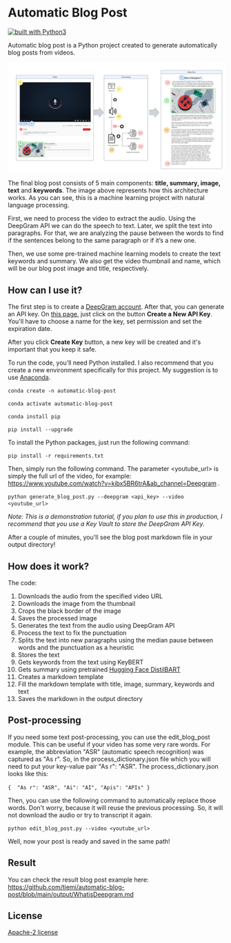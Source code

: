 # Automatic Blog Post
<a href="https://www.python.org/"><img src="https://img.shields.io/badge/built%20with-Python3-green.svg" alt="built with Python3" /></a>

Automatic blog post is a Python project created to generate automatically blog posts from videos.

<img src="images/architecture.png" alt="drawing" width="700"/>

The final blog post consists of 5 main components: **title, summary, image, text** and **keywords**. The image above represents how this architecture works. As you can see, this is a machine learning project with natural language processing.

First, we need to process the video to extract the audio. Using the DeepGram API we can do the speech to text. Later, we split the text into paragraphs. For that, we are analyzing the pause between the words to find if the sentences belong to the same paragraph or if it’s a new one.

Then, we use some pre-trained machine learning models to create the text keywords and summary. We also get the video thumbnail and name, which will be our blog post image and title, respectively.

## How can I use it?

The first step is to create a [DeepGram account](https://console.deepgram.com/signup). After that, you can generate an API key. On [this page](https://console.deepgram.com/project/), just click on the button **Create a New API Key**. You'll have to choose a name for the key, set permission and set the expiration date.

After you click **Create Key** button, a new key will be created and it's important that you keep it safe.

To run the code, you’ll need Python installed.
I also recommend that you create a new environment specifically for this project. My suggestion is to use [Anaconda](https://www.anaconda.com/).

```console
conda create -n automatic-blog-post
```

```console
conda activate automatic-blog-post
```

```console
conda install pip
```

```console
pip install --upgrade
```

To install the Python packages, just run the following command:

```console
pip install -r requirements.txt
```

Then, simply run the following command. The parameter <youtube_url> is simply the full url of the video, for example: https://www.youtube.com/watch?v=kibx5BR6trA&ab_channel=Deepgram .

```console
python generate_blog_post.py --deepgram <api_key> --video <youtube_url>
```

_Note: This is a demonstration tutorial, if you plan to use this in production, I recommend that you use a Key Vault to store the DeepGram API Key._

After a couple of minutes, you'll see the blog post markdown file in your output directory!

## How does it work?

The code:

1. Downloads the audio from the specified video URL
2. Downloads the image from the thumbnail
3. Crops the black border of the image
4. Saves the processed image
5. Generates the text from the audio using DeepGram API
6. Process the text to fix the punctuation
7. Splits the text into new paragraphs using the median pause between words and the punctuation as a heuristic
8. Stores the text
9. Gets keywords from the text using KeyBERT
10. Gets summary using pretrained [Hugging Face DistilBART](https://huggingface.co/sshleifer/distilbart-cnn-12-6)
11. Creates a markdown template
12. Fill the markdown template with title, image, summary, keywords and text
13. Saves the markdown in the output directory

## Post-processing

If you need some text post-processing, you can use the edit_blog_post module. This can be useful if your video has some very rare words. For example, the abbreviation "ASR" (automatic speech recognition) was captured as "As r". So, in the process_dictionary.json file which you will need to put your key-value pair "As r": "ASR".
The process_dictionary.json looks like this:

`{ 
    "As r": "ASR",
    "Ai": "AI",
    "Apis": "APIs"
}`

Then, you can use the following command to automatically replace those words. Don't worry, because it will reuse the previous processing. So, it will not download the audio or try to transcript it again.

```console
python edit_blog_post.py --video <youtube_url>
```
    
Well, now your post is ready and saved in the same path! 

## Result
You can check the result blog post example here: https://github.com/tiemi/automatic-blog-post/blob/main/output/WhatisDeepgram.md

## License
[Apache-2 license](https://www.apache.org/licenses/LICENSE-2.0)